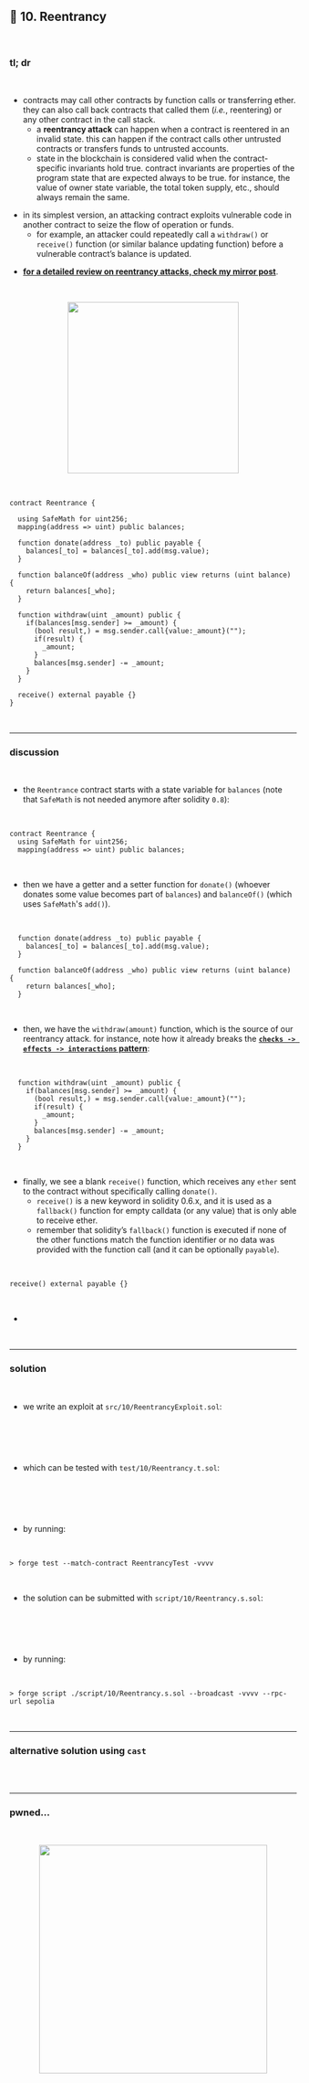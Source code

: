 ## 👾 10. Reentrancy

<br>


### tl; dr

<br>

* contracts may call other contracts by function calls or transferring ether. they can also call back contracts that called them (*i.e.*, reentering) or any other contract in the call stack.
    - a **reentrancy attack** can happen when a contract is reentered in an invalid state. this can happen if the contract calls other untrusted contracts or transfers funds to untrusted accounts.
    - state in the blockchain is considered valid when the contract-specific invariants hold true. contract invariants are properties of the program state that are expected always to be true. for instance, the value of owner state variable, the total token supply, etc., should always remain the same.

- in its simplest version, an attacking contract exploits vulnerable code in another contract to seize the flow of operation or funds.
    - for example, an attacker could repeatedly call a `withdraw()` or `receive()` function (or similar balance updating function) before a vulnerable contract’s balance is updated.

* **[for a detailed review on reentrancy attacks, check my mirror post](https://mirror.xyz/go-outside.eth/7Q5DK8cZNZ5CP6ThJjEithPvjgckA24D2wb-j0Ps5-I)**.

<br>
  
<p align="center">
<img width="300" src="https://github.com/go-outside-labs/ethernaut-foundry-detailed-solutions-sol/assets/138340846/c07d1819-ecbd-4a82-9a6c-aaded440da1b">
</p>



<br>

```solidity
contract Reentrance {
  
  using SafeMath for uint256;
  mapping(address => uint) public balances;

  function donate(address _to) public payable {
    balances[_to] = balances[_to].add(msg.value);
  }

  function balanceOf(address _who) public view returns (uint balance) {
    return balances[_who];
  }

  function withdraw(uint _amount) public {
    if(balances[msg.sender] >= _amount) {
      (bool result,) = msg.sender.call{value:_amount}("");
      if(result) {
        _amount;
      }
      balances[msg.sender] -= _amount;
    }
  }

  receive() external payable {}
}
```


<br>

---

### discussion

<br>

* the `Reentrance` contract starts with a state variable for `balances` (note that `SafeMath` is not needed anymore after solidity `0.8`):

<br>

```solidity
contract Reentrance {
  using SafeMath for uint256;
  mapping(address => uint) public balances;
```

<br>

* then we have a getter and a setter function for `donate()` (whoever donates some value becomes part of `balances`) and `balanceOf()` (which uses `SafeMath`'s `add()`). 

<br>

```solidity
  function donate(address _to) public payable {
    balances[_to] = balances[_to].add(msg.value);
  }

  function balanceOf(address _who) public view returns (uint balance) {
    return balances[_who];
  }
```

<br>

* then, we have the `withdraw(amount)` function, which is the source of our reentrancy attack. for instance, note how it already breaks the **[`checks -> effects -> interactions` pattern](https://docs.soliditylang.org/en/v0.8.21/security-considerations.html#use-the-checks-effects-interactions-pattern)**:

<br>

```solidity
  function withdraw(uint _amount) public {
    if(balances[msg.sender] >= _amount) {
      (bool result,) = msg.sender.call{value:_amount}("");
      if(result) {
        _amount;
      }
      balances[msg.sender] -= _amount;
    }
  }
```

<br>

* finally, we see a blank `receive()` function, which receives any `ether` sent to the contract without specifically calling `donate()`.
    - `receive()` is a new keyword in solidity 0.6.x, and it is used as a `fallback()` function for empty calldata (or any value) that is only able to receive ether. 
    - remember that solidity’s `fallback()` function is executed if none of the other functions match the function identifier or no data was provided with the function call (and it can be optionally `payable`). 

<br>

```solidity
receive() external payable {}
```

<br>

* 


<br>


----

### solution


<br>

* we write an exploit at `src/10/ReentrancyExploit.sol`:

<br>

```solidity

```

<br>

* which can be tested with `test/10/Reentrancy.t.sol`:

<br>

```solidity

```

<br>

* by running:

<br>

```shell
> forge test --match-contract ReentrancyTest -vvvv    
```



<br>

* the solution can be submitted with `script/10/Reentrancy.s.sol`:

<br>

```solidity

```

<br>

* by running:

<br>

```shell
> forge script ./script/10/Reentrancy.s.sol --broadcast -vvvv --rpc-url sepolia
```

<br>


---

### alternative  solution using `cast`

<br>

<br>

----

### pwned...


<br>

  
<p align="center">
<img width="400" src="https://github.com/go-outside-labs/ethernaut-foundry-writeups-sol/assets/138340846/ba3f82a3-00c0-43f9-a423-588d7f6e4c70">
</p>



<br>


